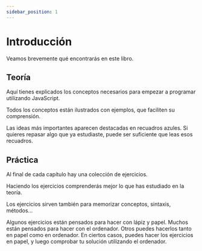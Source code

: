 ```yaml
---
sidebar_position: 1
---
```


# Introducción

Veamos brevemente qué encontrarás en este libro.

## Teoría

Aquí tienes explicados los conceptos necesarios para empezar a programar utilizando JavaScript.

Todos los conceptos están ilustrados con ejemplos, que faciliten su comprensión.

Las ideas más importantes aparecen destacadas en recuadros azules. Si quieres repasar algo que ya estudiaste, puede ser suficiente que leas esos recuadros.

## Práctica

Al final de cada capítulo hay una colección de ejercicios.

Haciendo los ejercicios comprenderás mejor lo que has estudiado en la teoría.

Los ejercicios sirven también para memorizar conceptos, sintaxis, métodos...

Algunos ejercicios están pensados para hacer con lápiz y papel. Muchos están pensados para hacer con el ordenador. Otros puedes hacerlos tanto en papel como en ordenador. En ciertos casos, puedes hacer los ejercicios en papel, y luego comprobar tu solución utilizando el ordenador.
